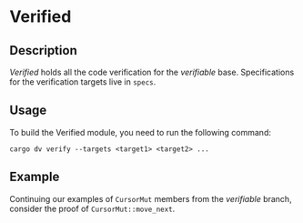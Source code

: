 # Verified

## Description

*Verified* holds all the code verification for the *verifiable* base. Specifications for the verification targets live in `specs`.

## Usage

To build the Verified module, you need to run the following command:

```shell
cargo dv verify --targets <target1> <target2> ...
```

## Example

Continuing our examples of `CursorMut` members from the *verifiable* branch, consider the proof of `CursorMut::move_next`.